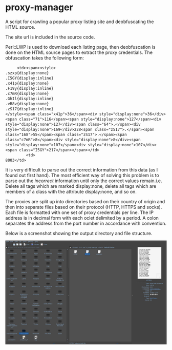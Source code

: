 proxy-manager
=============

A script for crawling a popular proxy listing site and deobfuscating the HTML source.

The site url is included in the source code.

Perl::LWP is used to download each listing page, then deobfuscation is done on the HTML source pages to extract the proxy credentials. The obfuscation takes the following form:

         <td><span><style>
    .szxp{display:none}
    .I5GY{display:inline}
    .x41p{display:none}
    .F19y{display:inline}
    .c7mR{display:none}
    .GhIl{display:inline}
    .vB8v{display:none}
    .zS17{display:inline}
    </style><span class="x41p">36</span><div style="display:none">36</div><span class="71">116</span><span style="display:none">127</span><div style="display:none">127</div><span class="64">.</span><div style="display:none">169</div>228<span class="zS17">.</span><span class="168">55</span><span class="zS17">.</span><span class="c7mR">8</span><div style="display:none">8</div><span style="display:none">107</span><div style="display:none">107</div><span class="I5GY">217</span></span></td>	
             <td>
    8003</td>

It is very difficult to parse out the correct information from this data (as I found out first hand). The most efficient way of solving this problem is to parse out the *incorrect* information until only the correct values remain.i.e. Delete all tags which are marked display:none, delete all tags which are members of a class with the attribute display:none, and so on.

The proxies are split up into directories based on their country of origin and then into separate files based on their protocol (HTTP, HTTPS and socks). Each file is formatted with one set of proxy credentials per line. The IP address is in decimal form with each oclet delimited by a period. A colon separates the address from the port number in accordance with convention.

Below is a screenshot showing the output directory and file structure.

![Alt screenshot](screenshot.jpg)

